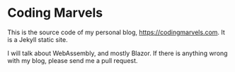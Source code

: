 # Coding Marvels
This is the source code of my personal blog, https://codingmarvels.com. It is a Jekyll static site.

I will talk about WebAssembly, and mostly Blazor. If there is anything wrong with my blog, please send me a pull request.
